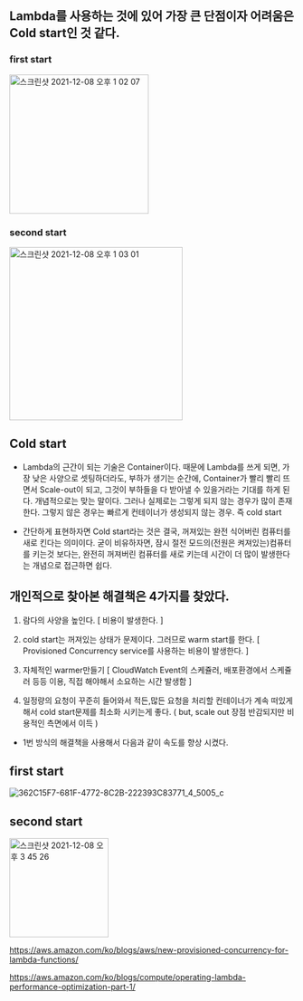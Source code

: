 
## Lambda를 사용하는 것에 있어 가장 큰 단점이자 어려움은 Cold start인 것 같다. 


### first start
<img width="246" alt="스크린샷 2021-12-08 오후 1 02 07" src="https://user-images.githubusercontent.com/59644518/145222559-01b5c8ae-9296-4416-97ce-aa39dbf68e69.png">


### second start
 <img width="306" alt="스크린샷 2021-12-08 오후 1 03 01" src="https://user-images.githubusercontent.com/59644518/145222622-1f4aca29-26ee-4592-a1e0-8256d1c3517a.png">


## Cold start
- Lambda의 근간이 되는 기술은 Container이다. 때문에 Lambda를 쓰게 되면, 가장 낮은 사양으로 셋팅하더라도, 부하가 생기는 순간에, Container가 빨리 빨리 뜨면서 Scale-out이 되고, 그것이 부하들을 다 받아낼 수 있을거라는 기대를 하게 된다. 개념적으로는 맞는 말이다. 그러나 실제로는 그렇게 되지 않는 경우가 많이 존재한다. 그렇지 않은 경우는 빠르게 컨테이너가 생성되지 않는 경우. 즉 cold start

- 간단하게 표현하자면 Cold start라는 것은 결국, 꺼져있는 완전 식어버린 컴퓨터를 새로 킨다는 의미이다. 굳이 비유하자면, 잠시 절전 모드의(전원은 켜져있는)컴퓨터를 키는것 보다는, 완전히 꺼져버린 컴퓨터를 새로 키는데 시간이 더 많이 발생한다는 개념으로 접근하면 쉽다. 

 

## 개인적으로 찾아본 해결책은 4가지를 찾았다. 

1. 람다의 사양을 높인다. [ 비용이 발생한다. ] 

2. cold start는 꺼져있는 상태가 문제이다. 그러므로 warm start를 한다. [ Provisioned Concurrency service를 사용하는 비용이 발생한다. ] 

3. 자체적인 warmer만들기 [ CloudWatch Event의 스케쥴러, 배포환경에서 스케쥴러 등등 이용, 직접 해야해서 소요하는 시간 발생함 ]

4. 일정량의 요청이 꾸준히 들어와서 적든,많든 요청을 처리할 컨테이너가 계속 떠있게해서 cold start문제를 최소화 시키는게 좋다. ( but, scale out 장점 반감되지만 비용적인 측면에서 이득 )

 
- 1번 방식의 해결책을 사용해서 다음과 같이 속도를 향상 시켰다.


## first start
![362C15F7-681F-4772-8C2B-222393C83771_4_5005_c](https://user-images.githubusercontent.com/59644518/145222966-aef7c377-810b-42b6-afd5-ee18a8df2ca2.jpeg)

## second start
<img width="175" alt="스크린샷 2021-12-08 오후 3 45 26" src="https://user-images.githubusercontent.com/59644518/145222992-39997e8e-7b08-4af4-afe7-46d2b9aeabd6.png">


 

https://aws.amazon.com/ko/blogs/aws/new-provisioned-concurrency-for-lambda-functions/

https://aws.amazon.com/ko/blogs/compute/operating-lambda-performance-optimization-part-1/
